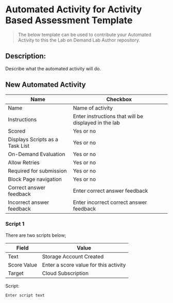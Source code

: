 # Automated Activity for Activity Based Assessment Template

> The below template can be used to contribute your Automated Activity to this the Lab on Demand Lab Author repository. 

## Description: 
Describe what the automated activity will do. 

## New Automated Activity 

|Name|Checkbox|
|---|---|
|Name|Name of activity|
|Instructions|Enter instructions that will be displayed in the lab|
|Scored|Yes or no|
|Displays Scripts as a Task List|Yes or no|
|On-Demand Evaluation|Yes or no|
|Allow Retries|Yes or no|
|Required for submission|Yes or no|
|Block Page navigation|Yes or no|
|Correct answer feedback|Enter correct answer feedback|
|Incorrect answer feedback|Enter incorrect correct answer feedback|

### Script 1
There are two scripts below; 

|Field|Value| 
|---|--|
|Text|Storage Account Created|
|Score Value|Enter a score value for this activity|
|Target|Cloud Subscription|

Script:

```
Enter script text 
```
